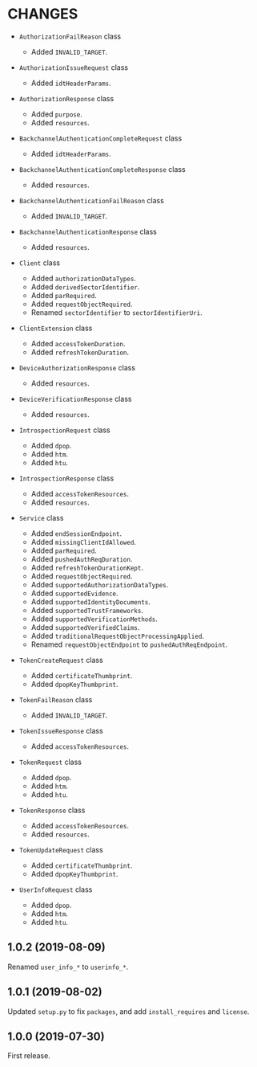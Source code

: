 CHANGES
=======

- `AuthorizationFailReason` class
    * Added `INVALID_TARGET`.

- `AuthorizationIssueRequest` class
    * Added `idtHeaderParams`.

- `AuthorizationResponse` class
    * Added `purpose`.
    * Added `resources`.

- `BackchannelAuthenticationCompleteRequest` class
    * Added `idtHeaderParams`.

- `BackchannelAuthenticationCompleteResponse` class
    * Added `resources`.

- `BackchannelAuthenticationFailReason` class
    * Added `INVALID_TARGET`.

- `BackchannelAuthenticationResponse` class
    * Added `resources`.

- `Client` class
    * Added `authorizationDataTypes`.
    * Added `derivedSectorIdentifier`.
    * Added `parRequired`.
    * Added `requestObjectRequired`.
    * Renamed `sectorIdentifier` to `sectorIdentifierUri`.

- `ClientExtension` class
    * Added `accessTokenDuration`.
    * Added `refreshTokenDuration`.

- `DeviceAuthorizationResponse` class
    * Added `resources`.

- `DeviceVerificationResponse` class
    * Added `resources`.

- `IntrospectionRequest` class
    * Added `dpop`.
    * Added `htm`.
    * Added `htu`.

- `IntrospectionResponse` class
    * Added `accessTokenResources`.
    * Added `resources`.

- `Service` class
    * Added `endSessionEndpoint`.
    * Added `missingClientIdAllowed`.
    * Added `parRequired`.
    * Added `pushedAuthReqDuration`.
    * Added `refreshTokenDurationKept`.
    * Added `requestObjectRequired`.
    * Added `supportedAuthorizationDataTypes`.
    * Added `supportedEvidence`.
    * Added `supportedIdentityDocuments`.
    * Added `supportedTrustFrameworks`.
    * Added `supportedVerificationMethods`.
    * Added `supportedVerifiedClaims`.
    * Added `traditionalRequestObjectProcessingApplied`.
    * Renamed `requestObjectEndpoint` to `pushedAuthReqEndpoint`.

- `TokenCreateRequest` class
    * Added `certificateThumbprint`.
    * Added `dpopKeyThumbprint`.

- `TokenFailReason` class
    * Added `INVALID_TARGET`.

- `TokenIssueResponse` class
    * Added `accessTokenResources`.

- `TokenRequest` class
    * Added `dpop`.
    * Added `htm`.
    * Added `htu`.

- `TokenResponse` class
    * Added `accessTokenResources`.
    * Added `resources`.

- `TokenUpdateRequest` class
    * Added `certificateThumbprint`.
    * Added `dpopKeyThumbprint`.

- `UserInfoRequest` class
    * Added `dpop`.
    * Added `htm`.
    * Added `htu`.


1.0.2 (2019-08-09)
------------------

Renamed `user_info_*` to `userinfo_*`.


1.0.1 (2019-08-02)
------------------

Updated `setup.py` to fix `packages`, and add `install_requires` and `license`.


1.0.0 (2019-07-30)
------------------

First release.
